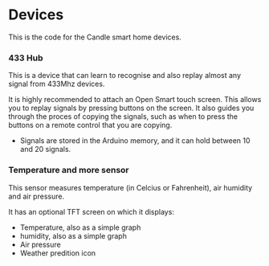 # Devices
This is the code for the Candle smart home devices.


### 433 Hub

This is a device that can learn to recognise and also replay almost any signal from 433Mhz devices.

It is highly recommended to attach an Open Smart touch screen. This allows you to replay signals by pressing buttons on the screen. It also guides you through the proces of copying the signals, such as when to press the buttons on a remote control that you are copying.
- Signals are stored in the Arduino memory, and it can hold between 10 and 20 signals.


### Temperature and more sensor

This sensor measures temperature (in Celcius or Fahrenheit), air humidity and air pressure. 

It has an optional TFT screen on which it displays:
- Temperature, also as a simple graph
- humidity, also as a simple graph
- Air pressure
- Weather predition icon
